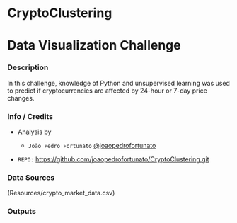 # CryptoClustering

# Data Visualization Challenge

### Description
In this challenge, knowledge of Python and unsupervised learning was used to predict if cryptocurrencies are affected by 24-hour or 7-day price changes.

### Info / Credits

- Analysis by
   * `João Pedro Fortunato` [@joaopedrofortunato](https://github.com/joaopedrofortunato)

- `REPO:` https://github.com/joaopedrofortunato/CryptoClustering.git

### Data Sources

(Resources/crypto_market_data.csv)

### Outputs
